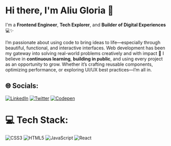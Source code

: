 # Hi there, I'm Aliu Gloria 👋

I'm a **Frontend Engineer**, **Tech Explorer**, and **Builder of Digital Experiences** 💻✨ 

I’m passionate about using code to bring ideas to life—especially through beautiful, functional, and interactive interfaces. Web development has been my gateway into solving real-world problems creatively and with impact 🚀
I believe in **continuous learning**, **building in public**, and using every project as an opportunity to grow. Whether it’s crafting reusable components, optimizing performance, or exploring UI/UX best practices—I’m all in.



## 🌐 Socials:
[![LinkedIn](https://img.shields.io/badge/LinkedIn-%230077B5.svg?logo=linkedin&logoColor=white)](https://linkedin.com/in/https://www.linkedin.com/in/gloria-aliu-aa43871aa/) [![Twitter](https://img.shields.io/badge/Twitter-%231DA1F2.svg?logo=Twitter&logoColor=white)](https://twitter.com/https://twitter.com/theglxry) [![Codepen](https://img.shields.io/badge/Codepen-000000?style=for-the-badge&logo=codepen&logoColor=white)](https://codepen.io/https://codepen.io/glory-Samuels) 

# 💻 Tech Stack:
![CSS3](https://img.shields.io/badge/css3-%231572B6.svg?style=for-the-badge&logo=css3&logoColor=white) ![HTML5](https://img.shields.io/badge/html5-%23E34F26.svg?style=for-the-badge&logo=html5&logoColor=white) ![JavaScript](https://img.shields.io/badge/javascript-%23323330.svg?style=for-the-badge&logo=javascript&logoColor=%23F7DF1E) ![React](https://img.shields.io/badge/react-%2320232a.svg?style=for-the-badge&logo=react&logoColor=%2361DAFB)
  
<!-- Proudly created with GPRM ( https://gprm.itsvg.in ) -->
